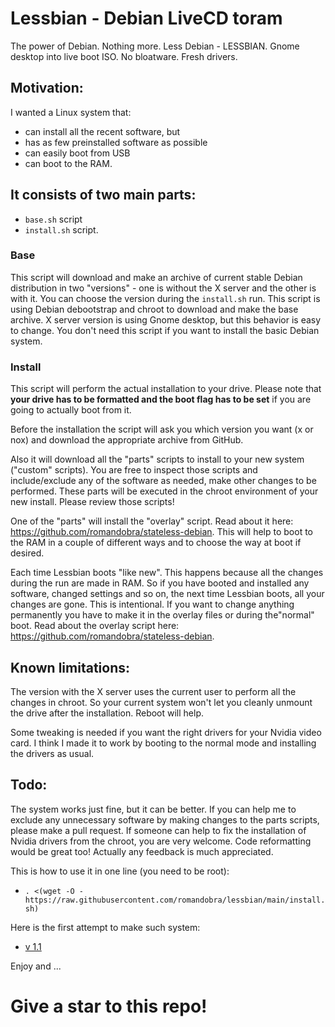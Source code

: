 # Lessbian - Debian LiveCD toram
The power of Debian. Nothing more. Less Debian - LESSBIAN.
Gnome desktop into live boot ISO. No bloatware. Fresh drivers.

## Motivation:
I wanted a Linux system that:
- can install all the recent software, but
- has as few preinstalled software as possible 
- can easily boot from USB
- can boot to the RAM.

## It consists of two main parts:
- `base.sh` script
- `install.sh` script.

### Base
This script will download and make an archive of current stable Debian distribution in two "versions" - one is without the X server and the other is with it. You can choose the version during the `install.sh` run. This script is using Debian debootstrap and chroot to download and make the base archive. X server version is using Gnome desktop, but this behavior is easy to change. You don't need this script if you want to install the basic Debian system.

### Install
This script will perform the actual installation to your drive. Please note that __your drive has to be formatted and the boot flag has to be set__ if you are going to actually boot from it.

Before the installation the script will ask you which version you want (x or nox) and download the appropriate archive from GitHub. 

Also it will download all the "parts" scripts to install to your new system ("custom" scripts). You are free to inspect those scripts and include/exclude any of the software as needed, make other changes to be performed. These parts will be executed in the chroot environment of your new install. Please review those scripts!

One of the "parts" will install the "overlay" script. Read about it here: https://github.com/romandobra/stateless-debian. This will help to boot to the RAM in a couple of different ways and to choose the way at boot if desired.

Each time Lessbian boots "like new". This happens because all the changes during the run are made in RAM. So if you have booted and installed any software, changed settings and so on, the next time Lessbian boots, all your changes are gone. This is intentional. If you want to change anything permanently you have to make it in the overlay files or during the"normal" boot. Read about the overlay script here: https://github.com/romandobra/stateless-debian.

## Known limitations:
The version with the X server uses the current user to perform all the changes in chroot. So your current system won't let you cleanly unmount the drive after the installation. Reboot will help.

Some tweaking is needed if you want the right drivers for your Nvidia video card. I think I made it to work by booting to the normal mode and installing the drivers as usual.

## Todo:
The system works just fine, but it can be better. If you can help me to exclude any unnecessary software by making changes to the parts scripts, please make a pull request. If someone can help to fix the installation of Nvidia drivers from the chroot, you are very welcome. Code reformatting would be great too! Actually any feedback is much appreciated.

This is how to use it in one line (you need to be root):
- `. <(wget -O - https://raw.githubusercontent.com/romandobra/lessbian/main/install.sh)`

Here is the first attempt to make such system:
* [v 1.1](https://github.com/romandobra/lessbian/tree/1.1)

Enjoy and ...
# Give a star to this repo!
